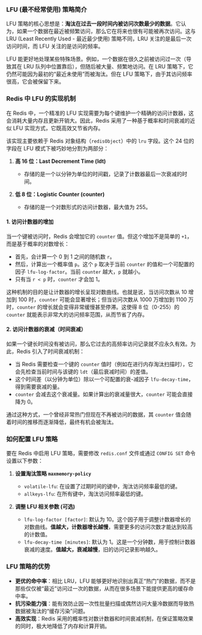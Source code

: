 
### LFU (最不经常使用) 策略简介

LFU 策略的核心思想是：**淘汰在过去一段时间内被访问次数最少的数据**。它认为，如果一个数据在最近被频繁访问，那么它在将来也很有可能被再次访问。这与 LRU (Least Recently Used - 最近最少使用) 策略不同，LRU 关注的是最后一次访问时间，而 LFU 关注的是访问的频率。

LFU 能更好地处理某些特殊场景。例如，一个数据在很久之前被访问过一次（导致其在 LRU 队列中位置靠后），但随后被大量、频繁地访问。在 LRU 策略下，它仍然可能因为最初的“最近未使用”而被淘汰。但在 LFU 策略下，由于其访问频率很高，它会被保留下来。

### Redis 中 LFU 的实现机制

在 Redis 中，一个精准的 LFU 实现需要为每个键维护一个精确的访问计数器，这会消耗大量内存且更新开销大。因此，Redis 采用了一种基于概率和时间衰减的近似 LFU 实现方式，它既高效又节省内存。

该实现主要依赖于 Redis 对象结构（`redisObject`）中的 `lru` 字段。这个 24 位的字段在 LFU 模式下被巧妙地分割为两部分：

1.  **高 16 位：Last Decrement Time (ldt)**
    *   存储的是一个以分钟为单位的时间戳，记录了计数器最后一次衰减的时间。

2.  **低 8 位：Logistic Counter (counter)**
    *   存储的是一个对数形式的访问计数器，最大值为 255。

#### 1. 访问计数器的增加

当一个键被访问时，Redis 会增加它的 `counter` 值。但这个增加不是简单的 `+1`，而是基于概率的对数增长：

*   首先，会计算一个 0 到 1 之间的随机数 `r`。
*   然后，计算出一个概率值 `p`。这个 `p` 取决于当前 `counter` 的值和一个可配置的因子 `lfu-log-factor`。当前 `counter` 越大，`p` 就越小。
*   只有当 `r < p` 时，`counter` 才会加 1。

这种机制的目的是让计数器的增长呈现对数曲线。也就是说，当访问次数从 10 增加到 100 时，`counter` 可能会显著增长；但当访问次数从 1000 万增加到 1100 万时，`counter` 的增长就会变得非常缓慢甚至停滞。这使得 8 位（0-255）的 `counter` 就能表示非常大的访问频率范围，从而节省了内存。

#### 2. 访问计数器的衰减（时间衰减）

如果一个键长时间没有被访问，那么它过去的高频率访问记录就不应永久有效。为此，Redis 引入了时间衰减机制：

*   当 Redis 需要检查一个键的 `counter` 值时（例如在进行内存淘汰扫描时），它会先检查当前时间与该键的 `ldt`（最后衰减时间）的差值。
*   这个时间差（以分钟为单位）除以一个可配置的衰-减因子 `lfu-decay-time`，得到需要衰减的量。
*   `counter` 会减去这个衰减量。如果计算出的衰减量很大，`counter` 可能会直接降为 0。

通过这种方式，一个曾经非常热门但现在不再被访问的数据，其 `counter` 值会随着时间的推移而逐渐降低，最终有机会被淘汰。

### 如何配置 LFU 策略

要在 Redis 中启用 LFU 策略，需要修改 `redis.conf` 文件或通过 `CONFIG SET` 命令设置以下参数：

1.  **设置淘汰策略 `maxmemory-policy`**
    *   `volatile-lfu`: 在设置了过期时间的键中，淘汰访问频率最低的键。
    *   `allkeys-lfu`: 在所有键中，淘汰访问频率最低的键。

2.  **调整 LFU 相关参数 (可选)**
    *   `lfu-log-factor [factor]`: 默认为 10。这个因子用于调整计数器增长的对数曲线。**值越大，计数器增长越慢**，需要更多的访问次数才能达到较高的计数值。
    *   `lfu-decay-time [minutes]`: 默认为 1。这是一个分钟数，用于控制计数器衰减的速度。**值越大，衰减越慢**，旧的访问记录影响越久。

### LFU 策略的优势

*   **更优的命中率**：相比 LRU，LFU 能够更好地识别出真正“热门”的数据，而不是那些仅仅被“最近”访问过一次的数据，从而在很多场景下能提供更高的缓存命中率。
*   **抗污染能力强**：能有效防止因一次性批量扫描或偶然访问大量冷数据而导致热数据被淘汰的“缓存污染”问题。
*   **高效实现**：Redis 采用的概率性对数计数器和时间衰减机制，在保证策略效果的同时，极大地降低了内存和计算开销。